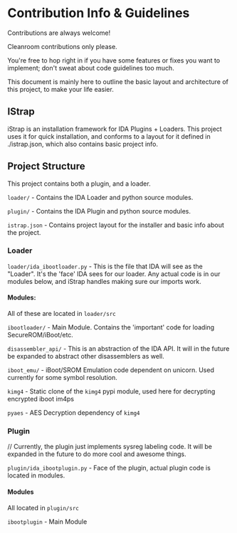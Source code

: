 # Contribution Info & Guidelines

Contributions are always welcome! 

Cleanroom contributions only please.

You're free to hop right in if you have some features or fixes you want to implement; don't sweat about code guidelines too much. 

This document is mainly here to outline the basic layout and architecture of this project, to make your life easier.

## IStrap

iStrap is an installation framework for IDA Plugins + Loaders. This project uses it for quick installation, and conforms to a layout for it defined in ./istrap.json, which also contains basic project info.

## Project Structure

This project contains both a plugin, and a loader.

`loader/` - Contains the IDA Loader and python source modules.

`plugin/` - Contains the IDA Plugin and python source modules.

`istrap.json` - Contains project layout for the installer and basic info about the project. 

### Loader

`loader/ida_ibootloader.py` - This is the file that IDA will see as the "Loader". It's the 'face' IDA sees for our loader. Any actual code is in our modules below, and iStrap handles making sure our imports work.

#### Modules: 

All of these are located in `loader/src`

`ibootloader/` - Main Module. Contains the 'important' code for loading SecureROM/iBoot/etc.

`disassembler_api/` - This is an abstraction of the IDA API. It will in the future be expanded to abstract other disassemblers as well. 

`iboot_emu/` - iBoot/SROM Emulation code dependent on unicorn. Used currently for some symbol resolution. 

`kimg4` - Static clone of the `kimg4` pypi module, used here for decrypting encrypted iboot im4ps

`pyaes` - AES Decryption dependency of `kimg4`

### Plugin

// Currently, the plugin just implements sysreg labeling code. It will be expanded in the future to do more cool and awesome things.

`plugin/ida_ibootplugin.py` - Face of the plugin, actual plugin code is located in modules. 

#### Modules

All located in `plugin/src`

`ibootplugin` - Main Module 
